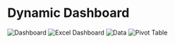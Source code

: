 # Dynamic Dashboard
![Dashboard](https://github.com/aryanrada/excel-power-pivot/blob/main/personal_expensis/dashboard.jpg)
![Excel Dashboard](https://github.com/aryanrada/excel-power-pivot/blob/main/personal_expensis/excel_dashboard.jpg)
![Data](https://github.com/aryanrada/excel-power-pivot/blob/main/personal_expensis/excel_data.jpg)
![Pivot Table](https://github.com/aryanrada/excel-power-pivot/blob/main/personal_expensis/pivot_table.jpg)